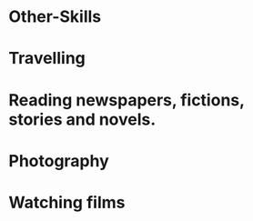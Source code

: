 # Other-Skills
# Travelling 
# Reading newspapers, fictions, stories and novels.
# Photography 
# Watching films
